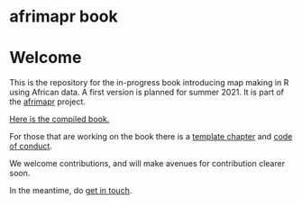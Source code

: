 # afrimapr book

# Welcome

This is the repository for the in-progress book introducing map making in R using African data. A first version is planned for summer 2021. It is part of the [afrimapr](https://afrimapr.github.io/afrimapr.website/) project.

[Here is the compiled book.](https://afrimapr.github.io/afrimapr-book/)

For those that are working on the book there is a [template chapter](https://github.com/afrimapr/afrimapr-book/blob/main/16-template.Rmd) and [code of conduct](https://github.com/afrimapr/afrimapr-book/blob/main/CODE_OF_CONDUCT.md).

We welcome contributions, and will make avenues for contribution clearer soon.

In the meantime, do [get in touch](https://afrimapr.github.io/afrimapr.website/get-involved/).
